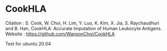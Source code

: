 # CookHLA 

Citation : S. Cook, W. Choi, H. Lim, Y. Luo, K. Kim, X. Jia, S. Raychaudhuri and B. Han, CookHLA: Accurate Imputation of Human Leukocyte Antigens. 
Website :  https://github.com/WansonChoi/CookHLA


Test for ubuntu 20.04
